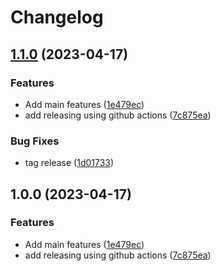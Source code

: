 # Changelog

## [1.1.0](https://github.com/soberhacker/obsidian-telegram-sync/compare/v1.0.0...1.1.0) (2023-04-17)


### Features

* Add main features ([1e479ec](https://github.com/soberhacker/obsidian-telegram-sync/commit/1e479ecffb9b4a9ad3414405e887c551cdffc67e))
* add releasing using github actions ([7c875ea](https://github.com/soberhacker/obsidian-telegram-sync/commit/7c875eaf7808b2987e9ff6b47424d740a483454d))


### Bug Fixes

* tag release ([1d01733](https://github.com/soberhacker/obsidian-telegram-sync/commit/1d017334e4e5532ab59e3a9c985984f77421c379))

## 1.0.0 (2023-04-17)


### Features

* Add main features ([1e479ec](https://github.com/soberhacker/obsidian-telegram-sync/commit/1e479ecffb9b4a9ad3414405e887c551cdffc67e))
* add releasing using github actions ([7c875ea](https://github.com/soberhacker/obsidian-telegram-sync/commit/7c875eaf7808b2987e9ff6b47424d740a483454d))
